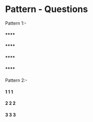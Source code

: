 # Pattern -  Questions

Pattern 1:-
<h4>****</h4>
<h4>****</h4>
<h4>****</h4>
<h4>****</h4>

Pattern 2:-
<h4>1 1 1</h4>
<h4>2 2 2</h4>
<h4>3 3 3</h4>
